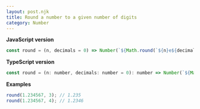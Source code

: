 ```yaml
---
layout: post.njk
title: Round a number to a given number of digits
category: Number
---
```


**JavaScript version**

```js
const round = (n, decimals = 0) => Number(`${Math.round(`${n}e${decimals}`)}e-${decimals}`);
```

**TypeScript version**

```js
const round = (n: number, decimals: number = 0): number => Number(`${Math.round(`${n}e${decimals}`)}e-${decimals}`);
```

**Examples**

```js
round(1.234567, 3); // 1.235
round(1.234567, 4); // 1.2346
```
